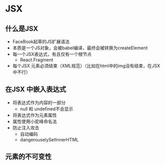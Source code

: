 # JSX 
## 什么是JSX 
- FaceBook起草的JS扩展语法
- 本质是一个JS对象，会被babel编译，最终会被转换为createElement
- 每一个JSX表达式，有且仅有一个根节点
  - React.Fragment 
- 每个JSX 元素必须结束（XML规范）（比如在html中的img没有结束，在JSX中不行）

## 在JSX 中嵌入表达式
- 将表达式作为内容的一部分
  - null 和 undefined不会显示
- 将表达式作为元素属性
- 属性使用小驼峰命名法
- 防止注入攻击
  - 自动编码
  - dangerouselySetInnerHTML

## 元素的不可变性 